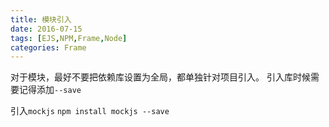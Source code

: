 ```yaml
---
title: 模块引入
date: 2016-07-15
tags: [EJS,NPM,Frame,Node]
categories: Frame
---
```


对于模块，最好不要把依赖库设置为全局，都单独针对项目引入。
引入库时候需要记得添加`--save`

引入`mockjs`
`npm install mockjs --save`